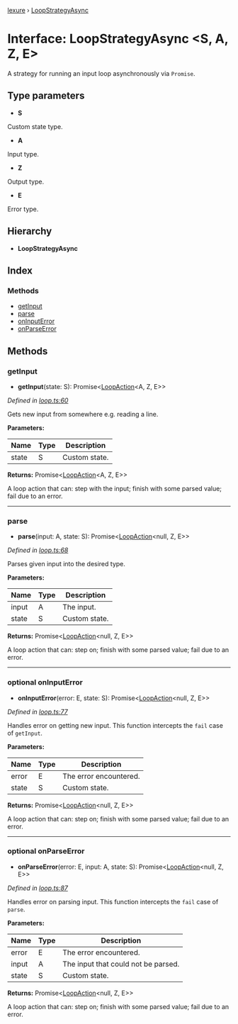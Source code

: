 [lexure](../README.md) › [LoopStrategyAsync](loopstrategyasync.md)

# Interface: LoopStrategyAsync \<**S, A, Z, E**\>

A strategy for running an input loop asynchronously via `Promise`.

## Type parameters

* **S**

Custom state type.

* **A**

Input type.

* **Z**

Output type.

* **E**

Error type.

## Hierarchy

* **LoopStrategyAsync**

## Index

### Methods

* [getInput](loopstrategyasync.md#getinput)
* [parse](loopstrategyasync.md#parse)
* [onInputError](loopstrategyasync.md#optional-oninputerror)
* [onParseError](loopstrategyasync.md#optional-onparseerror)

## Methods

###  getInput

* **getInput**(state: S): Promise\<[LoopAction](../README.md#loopaction)\<A, Z, E\>\>

*Defined in [loop.ts:60](https://github.com/1Computer1/lexure/blob/83985ea/src/loop.ts#L60)*

Gets new input from somewhere e.g. reading a line.

**Parameters:**

Name | Type | Description |
------ | ------ | ------ |
state | S | Custom state. |

**Returns:** Promise\<[LoopAction](../README.md#loopaction)\<A, Z, E\>\>

A loop action that can: step with the input; finish with some parsed value; fail due to an error.

___

###  parse

* **parse**(input: A, state: S): Promise\<[LoopAction](../README.md#loopaction)\<null, Z, E\>\>

*Defined in [loop.ts:68](https://github.com/1Computer1/lexure/blob/83985ea/src/loop.ts#L68)*

Parses given input into the desired type.

**Parameters:**

Name | Type | Description |
------ | ------ | ------ |
input | A | The input. |
state | S | Custom state. |

**Returns:** Promise\<[LoopAction](../README.md#loopaction)\<null, Z, E\>\>

A loop action that can: step on; finish with some parsed value; fail due to an error.

___

### optional onInputError

* **onInputError**(error: E, state: S): Promise\<[LoopAction](../README.md#loopaction)\<null, Z, E\>\>

*Defined in [loop.ts:77](https://github.com/1Computer1/lexure/blob/83985ea/src/loop.ts#L77)*

Handles error on getting new input.
This function intercepts the `fail` case of `getInput`.

**Parameters:**

Name | Type | Description |
------ | ------ | ------ |
error | E | The error encountered. |
state | S | Custom state. |

**Returns:** Promise\<[LoopAction](../README.md#loopaction)\<null, Z, E\>\>

A loop action that can: step on; finish with some parsed value; fail due to an error.

___

### optional onParseError

* **onParseError**(error: E, input: A, state: S): Promise\<[LoopAction](../README.md#loopaction)\<null, Z, E\>\>

*Defined in [loop.ts:87](https://github.com/1Computer1/lexure/blob/83985ea/src/loop.ts#L87)*

Handles error on parsing input.
This function intercepts the `fail` case of `parse`.

**Parameters:**

Name | Type | Description |
------ | ------ | ------ |
error | E | The error encountered. |
input | A | The input that could not be parsed. |
state | S | Custom state. |

**Returns:** Promise\<[LoopAction](../README.md#loopaction)\<null, Z, E\>\>

A loop action that can: step on; finish with some parsed value; fail due to an error.
